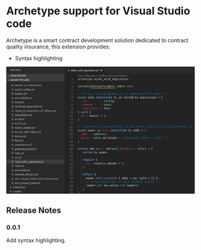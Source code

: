 # Archetype support for Visual Studio code

Archetype is a smart contract development solution dedicated to contract quality insurance, this extension provides:

* Syntax highlighting

![Screenshot](screenshots/screenshot_01.png)

## Release Notes

### 0.0.1

Add syntax highlighting.
